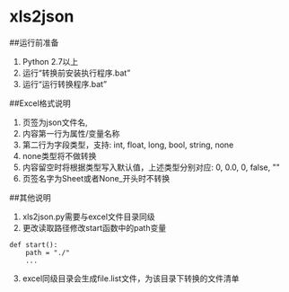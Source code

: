 # xls2json
##运行前准备
1. Python 2.7以上
2. 运行“转换前安装执行程序.bat”
3. 运行“运行转换程序.bat”

##Excel格式说明
1. 页签为json文件名,
2. 内容第一行为属性/变量名称
3. 第二行为字段类型，支持: int, float, long, bool, string, none
4. none类型将不做转换
5. 内容留空时将根据类型写入默认值，上述类型分别对应: 0, 0.0, 0, false, ""
6. 页签名字为Sheet或者None_开头时不转换

##其他说明
1. xls2json.py需要与excel文件目录同级
2. 更改读取路径修改start函数中的path变量
```
def start():
    path = "./"
    ...
```
3. excel同级目录会生成file.list文件，为该目录下转换的文件清单

